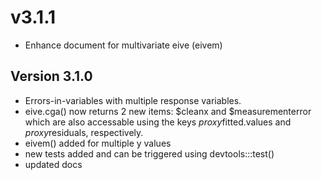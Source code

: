 # v3.1.1
- Enhance document for multivariate eive (eivem)
  

## Version 3.1.0 

- Errors-in-variables with multiple response variables.
- eive.cga() now returns 2 new items: $cleanx and $measurementerror which are also accessable using the keys $proxy$fitted.values and $proxy$residuals, respectively.
- eivem() added for multiple y values
- new tests added and can be triggered using devtools:::test()
- updated docs


